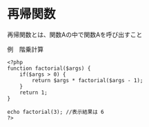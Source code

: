 # 再帰関数

再帰関数とは、関数Aの中で関数Aを呼び出すこと


例　階乗計算

```
<?php
function factorial($args) {
    if($args > 0) {
        return $args * factorial($args - 1);
    }
    return 1;
}

echo factorial(3); //表示結果は 6
?>
```
